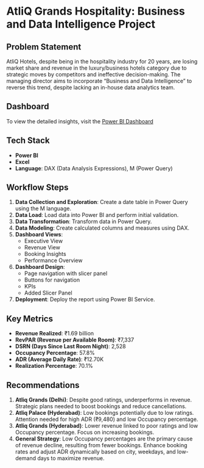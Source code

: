 # AtliQ Grands Hospitality: Business and Data Intelligence Project


## Problem Statement

AtliQ Hotels, despite being in the hospitality industry for 20 years, are losing market share and revenue in the luxury/business hotels category due to strategic moves by competitors and ineffective decision-making. The managing director aims to incorporate “Business and Data Intelligence” to reverse this trend, despite lacking an in-house data analytics team.

## Dashboard

To view the detailed insights, visit the [Power BI Dashboard](https://app.powerbi.com/view?r=eyJrIjoiYzlkOWJkZTctNWI0OS00MmRhLTkxNjctMzFhZjFiYjlhNGQ1IiwidCI6ImM2ZTU0OWIzLTVmNDUtNDAzMi1hYWU5LWQ0MjQ0ZGM1YjJjNCJ9)


## Tech Stack

- **Power BI**
- **Excel**
- **Language**: DAX (Data Analysis Expressions), M (Power Query)

## Workflow Steps

1. **Data Collection and Exploration**: Create a date table in Power Query using the M language.
2. **Data Load**: Load data into Power BI and perform initial validation.
3. **Data Transformation**: Transform data in Power Query.
4. **Data Modeling**: Create calculated columns and measures using DAX.
5. **Dashboard Views**:
    - Executive View
    - Revenue View
    - Booking Insights
    - Performance Overview
6. **Dashboard Design**:
    - Page navigation with slicer panel
    - Buttons for navigation
    - KPIs
    - Added Slicer Panel
7. **Deployment**: Deploy the report using Power BI Service.

## Key Metrics

- **Revenue Realized**: ₹1.69 billion
- **RevPAR (Revenue per Available Room)**: ₹7,337
- **DSRN (Days Since Last Room Night)**: 2,528
- **Occupancy Percentage**: 57.8%
- **ADR (Average Daily Rate)**: ₹12.70K
- **Realization Percentage**: 70.1%

## Recommendations

1. **Atliq Grands (Delhi)**: Despite good ratings, underperforms in revenue. Strategic plans needed to boost bookings and reduce cancellations.
2. **Atliq Palace (Hyderabad)**: Low bookings potentially due to low ratings. Attention needed for high ADR (₹9,480) and low Occupancy percentage.
3. **Atliq Grands (Hyderabad)**: Lower revenue linked to poor ratings and low Occupancy percentage. Focus on increasing bookings.
4. **General Strategy**: Low Occupancy percentages are the primary cause of revenue decline, resulting from fewer bookings. Enhance booking rates and adjust ADR dynamically based on city, weekdays, and low-demand days to maximize revenue.
